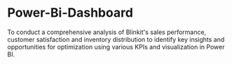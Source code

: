 # Power-Bi-Dashboard
To conduct a comprehensive analysis of Blinkit's sales performance, customer satisfaction and inventory distribution to identify key insights and opportunities for optimization using various KPIs and visualization in Power BI.
